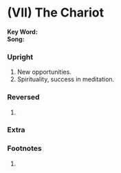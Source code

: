 # (VII) The Chariot

**Key Word:**   
**Song:** 



### Upright

1) New opportunities.
2) Spirituality, success in meditation.



### Reversed

1) 



### Extra





### Footnotes

1. 


